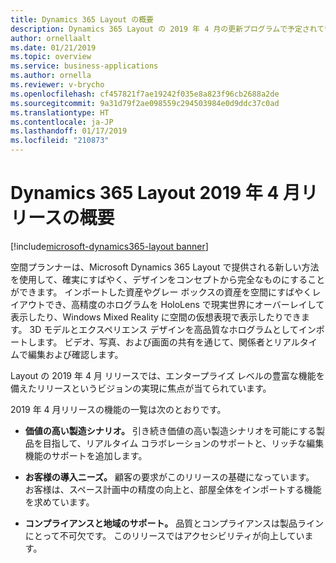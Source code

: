 ```yaml
---
title: Dynamics 365 Layout の概要
description: Dynamics 365 Layout の 2019 年 4 月の更新プログラムで予定されている機能の概要
author: ornellaalt
ms.date: 01/21/2019
ms.topic: overview
ms.service: business-applications
ms.author: ornella
ms.reviewer: v-brycho
ms.openlocfilehash: cf457821f7ae19242f035e8a823f96cb2688a2de
ms.sourcegitcommit: 9a31d79f2ae098559c294503984e0d9ddc37c0ad
ms.translationtype: HT
ms.contentlocale: ja-JP
ms.lasthandoff: 01/17/2019
ms.locfileid: "210873"
---
```

#  <a name="overview-of-dynamics-365-layout-april-19-release"></a>Dynamics 365 Layout 2019 年 4 月リリースの概要
[!include[microsoft-dynamics365-layout banner](../../includes/microsoft-dynamics365-layout.md)]


空間プランナーは、Microsoft Dynamics 365 Layout で提供される新しい方法を使用して、確実にすばやく、デザインをコンセプトから完全なものにすることができます。 インポートした資産やグレー ボックスの資産を空間にすばやくレイアウトでき、高精度のホログラムを HoloLens で現実世界にオーバーレイして表示したり、Windows Mixed Reality に空間の仮想表現で表示したりできます。 3D モデルとエクスペリエンス デザインを高品質なホログラムとしてインポートします。 ビデオ、写真、および画面の共有を通じて、関係者とリアルタイムで編集および確認します。

Layout の 2019 年 4 月 リリースでは、エンタープライズ レベルの豊富な機能を備えたリリースというビジョンの実現に焦点が当てられています。

2019 年 4 月リリースの機能の一覧は次のとおりです。

-   **価値の高い製造シナリオ。** 引き続き価値の高い製造シナリオを可能にする製品を目指して、リアルタイム コラボレーションのサポートと、リッチな編集機能のサポートを追加します。

-   **お客様の導入ニーズ。** 顧客の要求がこのリリースの基礎になっています。 お客様は、スペース計画中の精度の向上と、部屋全体をインポートする機能を求めています。

-   **コンプライアンスと地域のサポート。** 品質とコンプライアンスは製品ラインにとって不可欠です。 このリリースではアクセシビリティが向上しています。


